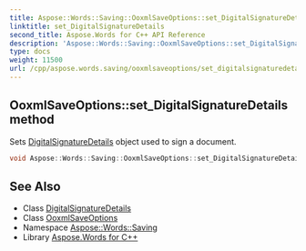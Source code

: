 ```yaml
---
title: Aspose::Words::Saving::OoxmlSaveOptions::set_DigitalSignatureDetails method
linktitle: set_DigitalSignatureDetails
second_title: Aspose.Words for C++ API Reference
description: 'Aspose::Words::Saving::OoxmlSaveOptions::set_DigitalSignatureDetails method. Sets DigitalSignatureDetails object used to sign a document in C++.'
type: docs
weight: 11500
url: /cpp/aspose.words.saving/ooxmlsaveoptions/set_digitalsignaturedetails/
---
```

## OoxmlSaveOptions::set_DigitalSignatureDetails method


Sets [DigitalSignatureDetails](../../digitalsignaturedetails/) object used to sign a document.

```cpp
void Aspose::Words::Saving::OoxmlSaveOptions::set_DigitalSignatureDetails(const System::SharedPtr<Aspose::Words::Saving::DigitalSignatureDetails> &value)
```

## See Also

* Class [DigitalSignatureDetails](../../digitalsignaturedetails/)
* Class [OoxmlSaveOptions](../)
* Namespace [Aspose::Words::Saving](../../)
* Library [Aspose.Words for C++](../../../)
